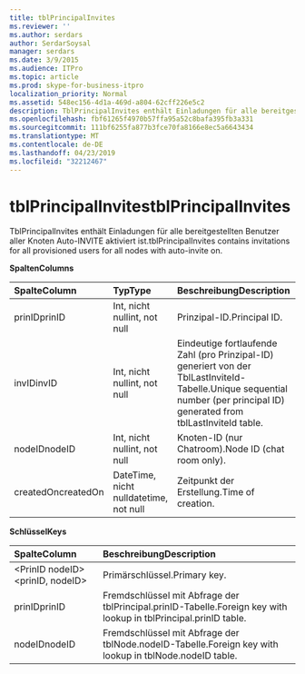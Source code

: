 ```yaml
---
title: tblPrincipalInvites
ms.reviewer: ''
ms.author: serdars
author: SerdarSoysal
manager: serdars
ms.date: 3/9/2015
ms.audience: ITPro
ms.topic: article
ms.prod: skype-for-business-itpro
localization_priority: Normal
ms.assetid: 548ec156-4d1a-469d-a804-62cff226e5c2
description: TblPrincipalInvites enthält Einladungen für alle bereitgestellten Benutzer aller Knoten Auto-INVITE aktiviert ist.
ms.openlocfilehash: fbf61265f4970b57ffa95a52c8bafa395fb3a331
ms.sourcegitcommit: 111bf6255fa877b3fce70fa8166e8ec5a6643434
ms.translationtype: MT
ms.contentlocale: de-DE
ms.lasthandoff: 04/23/2019
ms.locfileid: "32212467"
---
```

# <a name="tblprincipalinvites"></a><span data-ttu-id="a133f-103">tblPrincipalInvites</span><span class="sxs-lookup"><span data-stu-id="a133f-103">tblPrincipalInvites</span></span>
 
<span data-ttu-id="a133f-104">TblPrincipalInvites enthält Einladungen für alle bereitgestellten Benutzer aller Knoten Auto-INVITE aktiviert ist.</span><span class="sxs-lookup"><span data-stu-id="a133f-104">tblPrincipalInvites contains invitations for all provisioned users for all nodes with auto-invite on.</span></span>
  
<span data-ttu-id="a133f-105">**Spalten**</span><span class="sxs-lookup"><span data-stu-id="a133f-105">**Columns**</span></span>

|<span data-ttu-id="a133f-106">**Spalte**</span><span class="sxs-lookup"><span data-stu-id="a133f-106">**Column**</span></span>|<span data-ttu-id="a133f-107">**Typ**</span><span class="sxs-lookup"><span data-stu-id="a133f-107">**Type**</span></span>|<span data-ttu-id="a133f-108">**Beschreibung**</span><span class="sxs-lookup"><span data-stu-id="a133f-108">**Description**</span></span>|
|:-----|:-----|:-----|
|<span data-ttu-id="a133f-109">prinID</span><span class="sxs-lookup"><span data-stu-id="a133f-109">prinID</span></span>  <br/> |<span data-ttu-id="a133f-110">Int, nicht null</span><span class="sxs-lookup"><span data-stu-id="a133f-110">int, not null</span></span>  <br/> |<span data-ttu-id="a133f-111">Prinzipal-ID.</span><span class="sxs-lookup"><span data-stu-id="a133f-111">Principal ID.</span></span>  <br/> |
|<span data-ttu-id="a133f-112">invID</span><span class="sxs-lookup"><span data-stu-id="a133f-112">invID</span></span>  <br/> |<span data-ttu-id="a133f-113">Int, nicht null</span><span class="sxs-lookup"><span data-stu-id="a133f-113">int, not null</span></span>  <br/> |<span data-ttu-id="a133f-114">Eindeutige fortlaufende Zahl (pro Prinzipal-ID) generiert von der TblLastInviteId-Tabelle.</span><span class="sxs-lookup"><span data-stu-id="a133f-114">Unique sequential number (per principal ID) generated from tblLastInviteId table.</span></span>  <br/> |
|<span data-ttu-id="a133f-115">nodeID</span><span class="sxs-lookup"><span data-stu-id="a133f-115">nodeID</span></span>  <br/> |<span data-ttu-id="a133f-116">Int, nicht null</span><span class="sxs-lookup"><span data-stu-id="a133f-116">int, not null</span></span>  <br/> |<span data-ttu-id="a133f-117">Knoten-ID (nur Chatroom).</span><span class="sxs-lookup"><span data-stu-id="a133f-117">Node ID (chat room only).</span></span>  <br/> |
|<span data-ttu-id="a133f-118">createdOn</span><span class="sxs-lookup"><span data-stu-id="a133f-118">createdOn</span></span>  <br/> |<span data-ttu-id="a133f-119">DateTime, nicht null</span><span class="sxs-lookup"><span data-stu-id="a133f-119">datetime, not null</span></span>  <br/> |<span data-ttu-id="a133f-120">Zeitpunkt der Erstellung.</span><span class="sxs-lookup"><span data-stu-id="a133f-120">Time of creation.</span></span>  <br/> |
   
<span data-ttu-id="a133f-121">**Schlüssel**</span><span class="sxs-lookup"><span data-stu-id="a133f-121">**Keys**</span></span>

|<span data-ttu-id="a133f-122">**Spalte**</span><span class="sxs-lookup"><span data-stu-id="a133f-122">**Column**</span></span>|<span data-ttu-id="a133f-123">**Beschreibung**</span><span class="sxs-lookup"><span data-stu-id="a133f-123">**Description**</span></span>|
|:-----|:-----|
|<span data-ttu-id="a133f-124">\<PrinID nodeID\></span><span class="sxs-lookup"><span data-stu-id="a133f-124">\<prinID, nodeID\></span></span>  <br/> |<span data-ttu-id="a133f-125">Primärschlüssel.</span><span class="sxs-lookup"><span data-stu-id="a133f-125">Primary key.</span></span>  <br/> |
|<span data-ttu-id="a133f-126">prinID</span><span class="sxs-lookup"><span data-stu-id="a133f-126">prinID</span></span>  <br/> |<span data-ttu-id="a133f-127">Fremdschlüssel mit Abfrage der tblPrincipal.prinID-Tabelle.</span><span class="sxs-lookup"><span data-stu-id="a133f-127">Foreign key with lookup in tblPrincipal.prinID table.</span></span>  <br/> |
|<span data-ttu-id="a133f-128">nodeID</span><span class="sxs-lookup"><span data-stu-id="a133f-128">nodeID</span></span>  <br/> |<span data-ttu-id="a133f-129">Fremdschlüssel mit Abfrage der tblNode.nodeID-Tabelle.</span><span class="sxs-lookup"><span data-stu-id="a133f-129">Foreign key with lookup in tblNode.nodeID table.</span></span>  <br/> |
   

